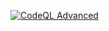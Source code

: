 [![CodeQL Advanced](https://github.com/tobbify-team/tobbify/actions/workflows/codeql.yml/badge.svg)](https://github.com/tobbify-team/tobbify/actions/workflows/codeql.yml)
